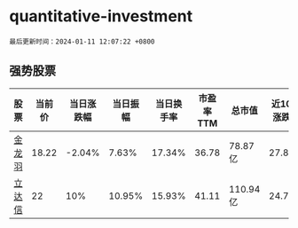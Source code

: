 # quantitative-investment

`最后更新时间：2024-01-11 12:07:22 +0800`

## 强势股票

|股票|当前价|当日涨跌幅|当日振幅|当日换手率|市盈率TTM|总市值|近10日涨跌幅|
|----|----|----|----|----|----|----|----|
|[金龙羽](https://xueqiu.com/S/SZ002882)|18.22|-2.04%|7.63%|17.34%|36.78|78.87亿|27.86%|
|[立达信](https://xueqiu.com/S/SH605365)|22|10%|10.95%|15.93%|41.11|110.94亿|24.79%|
